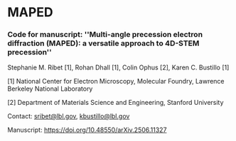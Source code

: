 # MAPED

### Code for manuscript: ''Multi-angle precession electron diffraction (MAPED): a versatile approach to 4D-STEM precession''
Stephanie M. Ribet [1], Rohan Dhall [1], Colin Ophus [2], Karen C. Bustillo [1]

[1] National Center for Electron Microscopy, Molecular Foundry, Lawrence Berkeley National Laboratory

[2] Department of Materials Science and Engineering, Stanford University

Contact: sribet@lbl.gov, kbustillo@lbl.gov

Manuscript: https://doi.org/10.48550/arXiv.2506.11327